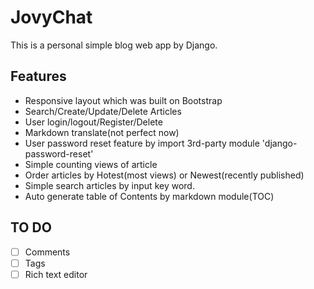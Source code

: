 # JovyChat

This is a personal simple blog web app by Django.

## Features
- Responsive layout which was built on Bootstrap
- Search/Create/Update/Delete Articles
- User login/logout/Register/Delete
- Markdown translate(not perfect now)
- User password reset feature by import 3rd-party module 'django-password-reset'
- Simple counting views of article
- Order articles by Hotest(most views) or Newest(recently published)
- Simple search articles by input key word.
- Auto generate table of Contents by markdown module(TOC)

## TO DO
- [ ] Comments
- [ ] Tags
- [ ] Rich text editor